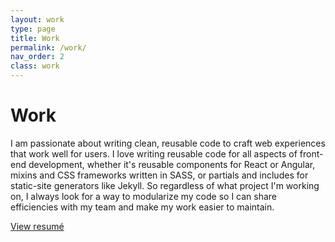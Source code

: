 ```yaml
---
layout: work
type: page
title: Work
permalink: /work/
nav_order: 2
class: work
---
```

<h1>Work</h1>

<p>I am passionate about writing clean, reusable code to craft web experiences that work well for users.  I love writing reusable code for all aspects of front-end development, whether it's reusable components for React or Angular, mixins and CSS frameworks written in SASS, or partials and includes for static-site generators like Jekyll.  So regardless of what project I'm working on, I always look for a way to modularize my code so I can share efficiencies with my team and make my work easier to maintain.</p>

<a href="/data/david-baughman-resume.pdf">View resum&eacute;</a>
